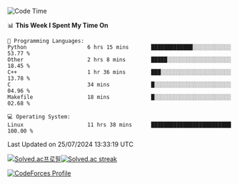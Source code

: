 
<!--START_SECTION:waka-->
![Code Time](http://img.shields.io/badge/Code%20Time-3%2C571%20hrs%2044%20mins-blue)

📊 **This Week I Spent My Time On** 

```text
💬 Programming Languages: 
Python                   6 hrs 15 mins       █████████████░░░░░░░░░░░░   53.77 % 
Other                    2 hrs 8 mins        █████░░░░░░░░░░░░░░░░░░░░   18.45 % 
C++                      1 hr 36 mins        ███░░░░░░░░░░░░░░░░░░░░░░   13.78 % 
C                        34 mins             █░░░░░░░░░░░░░░░░░░░░░░░░   04.96 % 
Makefile                 18 mins             █░░░░░░░░░░░░░░░░░░░░░░░░   02.68 % 

💻 Operating System: 
Linux                    11 hrs 38 mins      █████████████████████████   100.00 % 
```


 Last Updated on 25/07/2024 13:33:19 UTC
<!--END_SECTION:waka-->


[![Solved.ac프로필](http://mazassumnida.wtf/api/generate_badge?boj=hckim96)](https://solved.ac/hckim96)[![Solved.ac streak](http://mazandi.herokuapp.com/api?handle=hckim96&theme=dark)](https://solved.ac/hckim96)


[![CodeForces Profile](https://cf.leed.at?id=hckim96)](https://codeforces.com/profile/hckim96)

